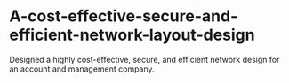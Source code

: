 # A-cost-effective-secure-and-efficient-network-layout-design
Designed a highly cost-effective, secure, and efficient network design for an account and management company. 
